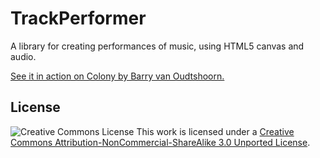 # TrackPerformer

A library for creating performances of music, using HTML5 canvas and audio.

[See it in action on Colony by Barry van Oudtshoorn.](http://barryvan.github.com/trackPerformer/colony.html)

## License
![Creative Commons License](http://i.creativecommons.org/l/by-nc-sa/3.0/88x31.png)
This work is licensed under a [Creative Commons Attribution-NonCommercial-ShareAlike 3.0 Unported License](http://creativecommons.org/licenses/by-nc-sa/3.0/).